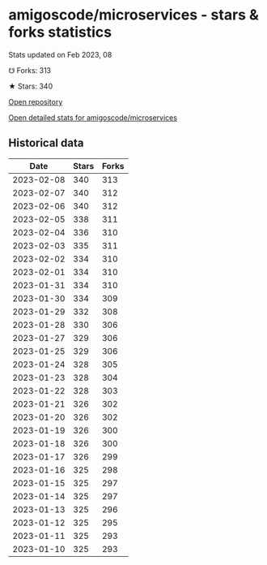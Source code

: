 # amigoscode/microservices - stars & forks statistics

Stats updated on Feb 2023, 08

☋ Forks: 313

★ Stars: 340

[Open repository](https://github.com/amigoscode/microservices)

[Open detailed stats for amigoscode/microservices](https://reviewgithub.com/rep/amigoscode/microservices)

## Historical data
| Date | Stars | Forks |
|------|-------|-------|
| 2023-02-08 | 340 | 313 | 
| 2023-02-07 | 340 | 312 | 
| 2023-02-06 | 340 | 312 | 
| 2023-02-05 | 338 | 311 | 
| 2023-02-04 | 336 | 310 | 
| 2023-02-03 | 335 | 311 | 
| 2023-02-02 | 334 | 310 | 
| 2023-02-01 | 334 | 310 | 
| 2023-01-31 | 334 | 310 | 
| 2023-01-30 | 334 | 309 | 
| 2023-01-29 | 332 | 308 | 
| 2023-01-28 | 330 | 306 | 
| 2023-01-27 | 329 | 306 | 
| 2023-01-25 | 329 | 306 | 
| 2023-01-24 | 328 | 305 | 
| 2023-01-23 | 328 | 304 | 
| 2023-01-22 | 328 | 303 | 
| 2023-01-21 | 326 | 302 | 
| 2023-01-20 | 326 | 302 | 
| 2023-01-19 | 326 | 300 | 
| 2023-01-18 | 326 | 300 | 
| 2023-01-17 | 326 | 299 | 
| 2023-01-16 | 325 | 298 | 
| 2023-01-15 | 325 | 297 | 
| 2023-01-14 | 325 | 297 | 
| 2023-01-13 | 325 | 296 | 
| 2023-01-12 | 325 | 295 | 
| 2023-01-11 | 325 | 293 | 
| 2023-01-10 | 325 | 293 | 

